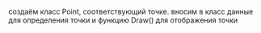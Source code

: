 создаём класс Point, соответствующий точке. вносим в класс данные для определения точки и функцию Draw() для отображения точки
